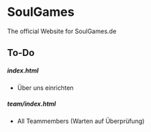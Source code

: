 # SoulGames

The official Website for SoulGames.de

## To-Do

##### index.html

- Über uns einrichten

##### team/index.html

- All Teammembers (Warten auf Überprüfung)
